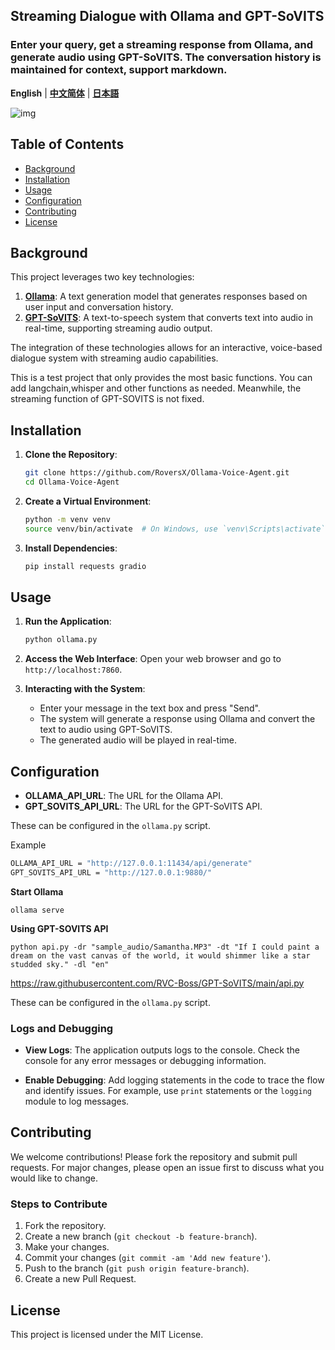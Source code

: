 ## Streaming Dialogue with Ollama and GPT-SoVITS

### Enter your query, get a streaming response from Ollama, and generate audio using GPT-SoVITS. The conversation history is maintained for context, support markdown.

**English** | [**中文简体**](./docs/cn/README.md) | [**日本語**](./docs/ja/README.md)

![img](https://github.com/RoversX/Ollama-Voice-Agent/assets/85817538/f4f81bad-7a1d-443a-810f-31fe0fb19e00)

## Table of Contents

- [Background](#background)
- [Installation](#installation)
- [Usage](#usage)
- [Configuration](#configuration)
- [Contributing](#contributing)
- [License](#license)

## Background

This project leverages two key technologies:
1. **[Ollama](https://github.com/ollama/ollama)**: A text generation model that generates responses based on user input and conversation history.
2. **[GPT-SoVITS](https://github.com/RVC-Boss/GPT-SoVITS/)**: A text-to-speech system that converts text into audio in real-time, supporting streaming audio output.

The integration of these technologies allows for an interactive, voice-based dialogue system with streaming audio capabilities.

This is a test project that only provides the most basic functions. You can add langchain,whisper and other functions as needed. Meanwhile, the streaming function of GPT-SOVITS is not fixed.

## Installation

1. **Clone the Repository**:
   ```bash
   git clone https://github.com/RoversX/Ollama-Voice-Agent.git
   cd Ollama-Voice-Agent
   ```

2. **Create a Virtual Environment**:
   ```bash
   python -m venv venv
   source venv/bin/activate  # On Windows, use `venv\Scripts\activate`
   ```

3. **Install Dependencies**:
   ```bash
   pip install requests gradio
   ```
   
## Usage

1. **Run the Application**:
   ```bash
   python ollama.py
   ```

2. **Access the Web Interface**:
   Open your web browser and go to `http://localhost:7860`.

3. **Interacting with the System**:
   - Enter your message in the text box and press "Send".
   - The system will generate a response using Ollama and convert the text to audio using GPT-SoVITS.
   - The generated audio will be played in real-time.

## Configuration

- **OLLAMA_API_URL**: The URL for the Ollama API. 
- **GPT_SOVITS_API_URL**: The URL for the GPT-SoVITS API.

These can be configured in the `ollama.py` script.

Example
```bash
OLLAMA_API_URL = "http://127.0.0.1:11434/api/generate"
GPT_SOVITS_API_URL = "http://127.0.0.1:9880/"
```

**Start Ollama**

```shell
ollama serve
```

**Using GPT-SOVITS API**

```shell
python api.py -dr "sample_audio/Samantha.MP3" -dt "If I could paint a dream on the vast canvas of the world, it would shimmer like a star studded sky." -dl "en"
```
https://raw.githubusercontent.com/RVC-Boss/GPT-SoVITS/main/api.py

These can be configured in the `ollama.py` script.

### Logs and Debugging

- **View Logs**:
  The application outputs logs to the console. Check the console for any error messages or debugging information.

- **Enable Debugging**:
  Add logging statements in the code to trace the flow and identify issues. For example, use `print` statements or the `logging` module to log messages.

## Contributing

We welcome contributions! Please fork the repository and submit pull requests. For major changes, please open an issue first to discuss what you would like to change.

### Steps to Contribute

1. Fork the repository.
2. Create a new branch (`git checkout -b feature-branch`).
3. Make your changes.
4. Commit your changes (`git commit -am 'Add new feature'`).
5. Push to the branch (`git push origin feature-branch`).
6. Create a new Pull Request.

## License

This project is licensed under the MIT License.
